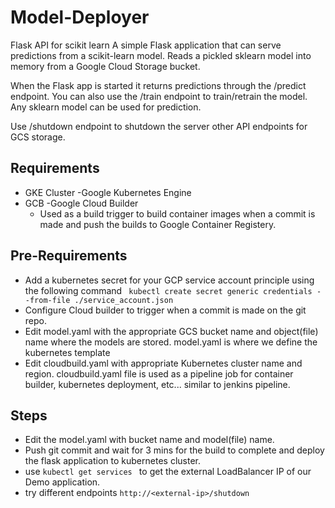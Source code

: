 # Model-Deployer
Flask API for scikit learn
A simple Flask application that can serve predictions from a scikit-learn model. Reads a pickled sklearn model into memory from a Google Cloud Storage bucket.

When the Flask app is started it returns predictions through the /predict endpoint. You can also use the /train endpoint to train/retrain the model. Any sklearn model can be used for prediction.

Use /shutdown endpoint to shutdown the server
other API endpoints for GCS storage.

## Requirements
- GKE Cluster -Google Kubernetes Engine
- GCB -Google Cloud Builder
  - Used as a build trigger to build container images when a commit is made and push the builds to Google Container Registery.

## Pre-Requirements
- Add a kubernetes secret for your GCP service account principle using the following command ``` kubectl create secret generic credentials --from-file ./service_account.json```
- Configure Cloud builder to trigger when a commit is made on the git repo.
- Edit model.yaml with the appropriate GCS bucket name and object(file) name where the models are stored. model.yaml is where we define the kubernetes template
- Edit cloudbuild.yaml with appropriate Kubernetes cluster name and region. cloudbuild.yaml file is used as a pipeline job for container builder, kubernetes deployment, etc... similar to jenkins pipeline.

## Steps
- Edit the model.yaml with bucket name and model(file) name.
- Push git commit and wait for 3 mins for the build to complete and deploy the flask application to kubernetes cluster.
- use ```kubectl get services ``` to get the external LoadBalancer IP of our Demo application.
- try different endpoints ```http://<external-ip>/shutdown```
